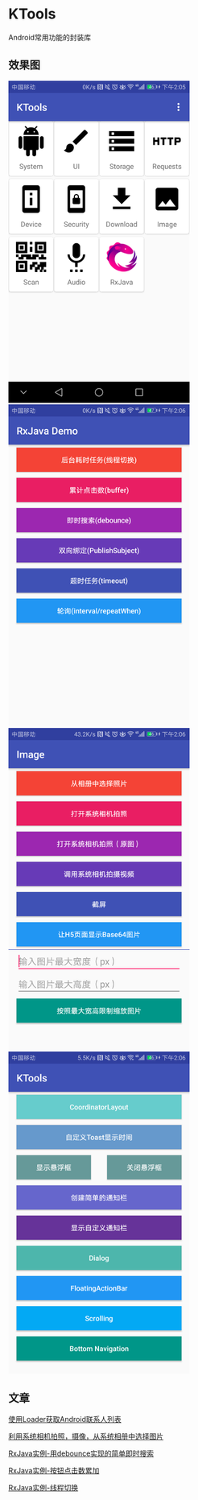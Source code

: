 # KTools
Android常用功能的封装库

## 效果图
<div>
    <img src="/capture/home_page.png" width="360" height="640" alt="首页"/>
    <img src="/capture/RxJava.png" width="360" height="640" alt="首页"/>
</div>

<div>
    <img src="/capture/image.png" width="360" height="640" alt="首页"/>
    <img src="/capture/ui.png" width="360" height="640" alt="首页"/>
</div>



## 文章
[使用Loader获取Android联系人列表](http://www.jianshu.com/p/b5147124590e)

[利用系统相机拍照，摄像，从系统相册中选择图片](http://www.jianshu.com/p/4afa67766ea4)

[RxJava实例-用debounce实现的简单即时搜索](http://www.jianshu.com/p/0f9ccb53f23b)

[RxJava实例-按钮点击数累加](http://www.jianshu.com/p/c1d559161d78)

[RxJava实例-线程切换](http://www.jianshu.com/p/6620c9651dc9)


